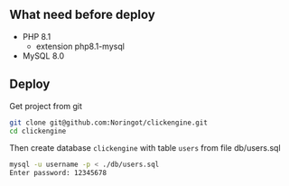 ## What need before deploy

- PHP 8.1
    - extension php8.1-mysql
- MySQL 8.0

## Deploy

Get project from git
```bash
git clone git@github.com:Noringot/clickengine.git
cd clickengine
```

Then create database `clickengine` with table `users` from file db/users.sql
```bash
mysql -u username -p < ./db/users.sql
Enter password: 12345678
```